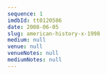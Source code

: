 ```yaml
---
sequence: 1
imdbId: tt0120586
date: 2008-06-05
slug: american-history-x-1998
medium: null
venue: null
venueNotes: null
mediumNotes: null
---
```


